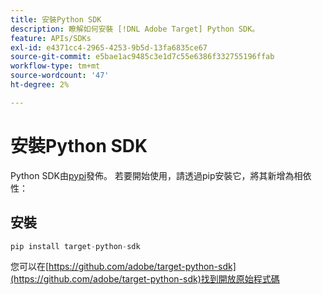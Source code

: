 ```yaml
---
title: 安裝Python SDK
description: 瞭解如何安裝 [!DNL Adobe Target] Python SDK。
feature: APIs/SDKs
exl-id: e4371cc4-2965-4253-9b5d-13fa6835ce67
source-git-commit: e5bae1ac9485c3e1d7c55e6386f332755196ffab
workflow-type: tm+mt
source-wordcount: '47'
ht-degree: 2%

---
```


# 安裝Python SDK

Python SDK由[pypi](https://pypi.org/project/target-python-sdk)發佈。 若要開始使用，請透過pip安裝它，將其新增為相依性：

## 安裝

```python {line-numbers="true"}
pip install target-python-sdk
```

您可以在[https://github.com/adobe/target-python-sdk](https://github.com/adobe/target-python-sdk)找到開放原始程式碼
